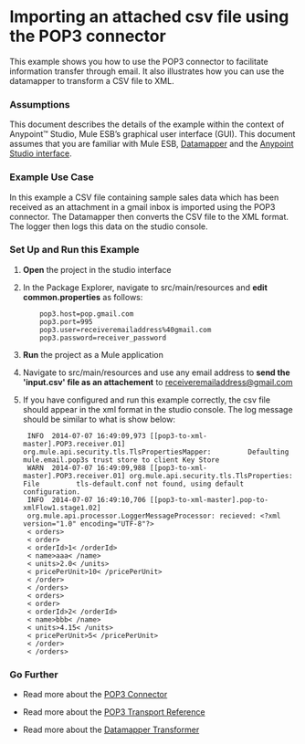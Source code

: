 # Importing an attached csv file using the POP3 connector


This example shows you how to use the POP3 connector to facilitate information transfer through email. It also illustrates how you can use the datamapper to transform a CSV file to XML.

### Assumptions

This document describes the details of the example within the context of Anypoint™ Studio, Mule ESB’s graphical user interface (GUI). This document assumes that you are familiar with Mule ESB, [Datamapper](http://www.mulesoft.org/documentation/display/current/Datamapper+User+Guide+and+Reference) and the [Anypoint Studio interface](http://www.mulesoft.org/documentation/display/current/Anypoint+Studio+Essentials). 

### Example Use Case

In this example a CSV file containing sample sales data which has been received as an attachment in a gmail inbox is imported using the POP3 connector. The Datamapper then converts the CSV file to the XML format. The logger then logs this data on the studio console.

### Set Up and Run this Example

1.  **Open** the project in the studio interface

2. In the Package Explorer, navigate to src/main/resources and **edit common.properties** as follows:

           pop3.host=pop.gmail.com
           pop3.port=995
           pop3.user=receiveremailaddress%40gmail.com
           pop3.password=receiver_password
    
3. **Run** the project as a Mule application

4. Navigate to src/main/resources and use any email address to **send the 'input.csv' file as an attachement**  to receiveremailaddress@gmail.com


5. If you have configured and run this example correctly, the csv file should appear in the xml format in the studio console. The log message should be similar to what is show below:

        INFO  2014-07-07 16:49:09,973 [[pop3-to-xml-master].POP3.receiver.01] org.mule.api.security.tls.TlsPropertiesMapper:         Defaulting mule.email.pop3s trust store to client Key Store
        WARN  2014-07-07 16:49:09,988 [[pop3-to-xml-master].POP3.receiver.01] org.mule.api.security.tls.TlsProperties: File         tls-default.conf not found, using default configuration.
        INFO  2014-07-07 16:49:10,706 [[pop3-to-xml-master].pop-to-xmlFlow1.stage1.02]       
        org.mule.api.processor.LoggerMessageProcessor: recieved: <?xml version="1.0" encoding="UTF-8"?>                   
        < orders>
        < order>
        < orderId>1< /orderId>
        < name>aaa< /name>
        < units>2.0< /units>
        < pricePerUnit>10< /pricePerUnit>
        < /order>
        < /orders>
        < orders>
        < order>
        < orderId>2< /orderId>
        < name>bbb< /name>
        < units>4.15< /units>
        < pricePerUnit>5< /pricePerUnit>
        < /order>
        < /orders>


### Go Further

* Read more about the [POP3 Connector](http://www.mulesoft.org/documentation/display/current/POP3+Connector)

* Read more about the [POP3 Transport Reference](http://www.mulesoft.org/documentation/display/current/POP3+Transport+Reference)

* Read more about the [Datamapper Transformer](http://www.mulesoft.org/documentation/display/current/Datamapper+User+Guide+and+Reference)







   
